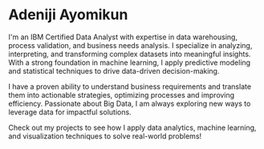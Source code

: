 # Adeniji Ayomikun
I'm an IBM Certified Data Analyst with expertise in data warehousing, process validation, and business needs analysis. I specialize in analyzing, interpreting, and transforming complex datasets into meaningful insights. With a strong foundation in machine learning, I apply predictive modeling and statistical techniques to drive data-driven decision-making.

I have a proven ability to understand business requirements and translate them into actionable strategies, optimizing processes and improving efficiency. Passionate about Big Data, I am always exploring new ways to leverage data for impactful solutions.

Check out my projects to see how I apply data analytics, machine learning, and visualization techniques to solve real-world problems! 
